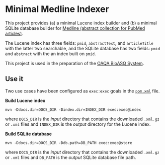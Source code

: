 Minimal Medline Indexer
=======================

This project provides (a) a minimal Lucene index builder and (b) a minimal SQLite database builder for [Medline (abstract collection for PubMed articles)](https://mbr.nlm.nih.gov/Download/).

The Lucene index has three fields: `pmid`, `abstractText`, and `articleTitle` with the latter two searchable, and the SQLite database has two fields: `pmid` and `abstract` with the an index built on `pmid`.

This project is used in the preparation of the [OAQA BioASQ System](https://github.com/oaqa/bioasq).


Use it
------

Two use cases have been configured as `exec:exec` goals in the [`pom.xml`](pom.xml) file.

__Build Lucene index__

```
mvn -Ddocs.dir=DOCS_DIR -Dindex.dir=INDEX_DIR exec:exec@index
```

where `DOCS_DIR` is the _input_ directory that contains the downloaded `.xml.gz` or `.xml` files and `INDEX_DIR` is the _output_ directory for the Lucene index. 

__Build SQLite database__

```
mvn -Ddocs.dir=DOCS_DIR -Ddb.path=DB_PATH exec:exec@store
```

where `DOCS_DIR` is the _input_ directory that contains the downloaded `.xml.gz` or `.xml` files and `DB_PATH` is the _output_ SQLite database file path.